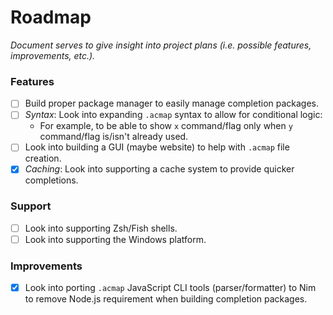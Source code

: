 # Roadmap

_Document serves to give insight into project plans (i.e. possible features, improvements, etc.)._

### Features

- [ ] Build proper package manager to easily manage completion packages.
- [ ] _Syntax_: Look into expanding `.acmap` syntax to allow for conditional logic:
  - For example, to be able to show `x` command/flag only when `y` command/flag is/isn't already used.
- [ ] Look into building a GUI (maybe website) to help with `.acmap` file creation.
- [x] _Caching_: Look into supporting a cache system to provide quicker completions.

### Support

- [ ] Look into supporting Zsh/Fish shells.
- [ ] Look into supporting the Windows platform.

### Improvements

- [x] Look into porting `.acmap` JavaScript CLI tools (parser/formatter) to Nim to remove Node.js requirement when building completion packages.
